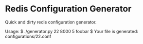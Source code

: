 # Redis Configuration Generator

Quick and dirty redis configuration generator.


Usage:
    $ ./generator.py 22 8000 5 foobar
    $ Your file is generated: configurations/22.conf